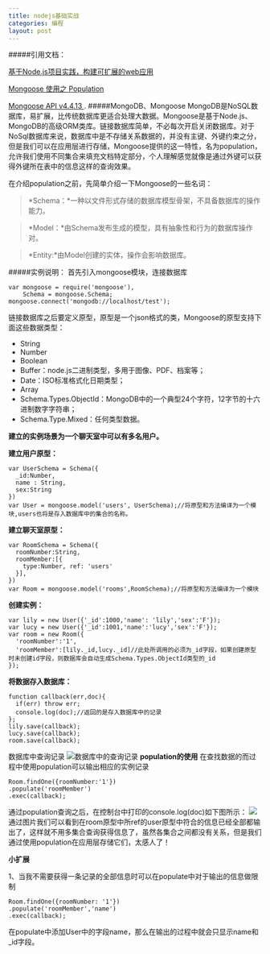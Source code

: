 ```yaml
---
title: nodejs基础实战
categories: 编程
layout: post 
---
```


#####引用文档：

[基于Node.js项目实践，构建可扩展的web应用](http://product.dangdang.com/23698386.html)

[Mongoose 使用之 Population](http://my.oschina.net/calvinchen/blog/137932)

[Mongoose API v4.4.13 ](http://mongoosejs.com/docs/api.html).
#####MongoDB、Mongoose
  MongoDB是NoSQL数据库，易扩展，比传统数据库更适合处理大数据。Mongoose是基于Node.js、MongoDB的高级ORM类库。链接数据库简单，不必每次开启关闭数据库。对于NoSql数据库来说，数据库中是不存储关系数据的，并没有主键、外键约束之分，但是我们可以在应用层进行存储，Mongoose提供的这一特性，名为population，允许我们使用不同集合来填充文档特定部分，个人理解感觉就像是通过外键可以获得外键所在表中的信息这样的查询效果。

在介绍population之前，先简单介绍一下Mongoose的一些名词：
>*Schema：*一种以文件形式存储的数据库模型骨架，不具备数据库的操作能力。

>*Model：*由Schema发布生成的模型，具有抽象性和行为的数据库操作对。

>*Entity:*由Model创建的实体，操作会影响数据库。

#####实例说明：
首先引入mongoose模块，连接数据库
```
var mongoose = require('mongoose'),
    Schema = mongoose.Schema;
mongoose.connect('mongodb://localhost/test');
```
链接数据库之后要定义原型，原型是一个json格式的类，Mongoose的原型支持下面这些数据类型：

* String
* Number
* Boolean
* Buffer：node.js二进制类型，多用于图像、PDF、档案等；
* Date：ISO标准格式化日期类型；
* Array
* Schema.Types.ObjectId：MongoDB中的一个典型24个字符，12字节的十六进制数字字符串；
* Schema.Type.Mixed：任何类型数据。

**建立的实例场景为一个聊天室中可以有多名用户。**

**建立用户原型：**
```
var UserSchema = Schema({
  _id:Number,
  name : String,
  sex:String
})
var User = mongoose.model('users', UserSchema);//将原型和方法编译为一个模块,users也将是存入数据库中的集合的名称。
```

**建立聊天室原型：**
```
var RoomSchema = Schema({
  roomNumber:String,
  roomMember:[{
    type:Number, ref: 'users'
  }],
})
var Room = mongoose.model('rooms',RoomSchema);//将原型和方法编译为一个模块
```
**创建实例：**
```
var lily = new User({'_id':1000,'name': 'lily','sex':'F'});
var lucy = new User({'_id':1001,'name':'lucy','sex':'F'});
var room = new Room({
  'roomNumber':'1',
  'roomMember':[lily._id,lucy._id]//此处所调用的必须为_id字段，如果创建原型时未创建id字段，则数据库会自动生成Schema.Types.ObjectId类型的_id
});
```
**将数据存入数据库：**
```
function callback(err,doc){
  if(err) throw err;
  console.log(doc);//返回的是存入数据库中的记录
};
lily.save(callback);
lucy.save(callback);
room.save(callback);
```
数据库中查询记录
![数据库中的查询记录](http://n.sinaimg.cn/mobileh5/dc9d8119/20160424/QQTuPian20160424121738.png)
**population的使用**
在查找数据的而过程中使用population可以输出相应的实例记录
```
Room.findOne({roomNumber:'1'})
.populate('roomMember')
.exec(callback);
```
通过population查询之后，在控制台中打印的console.log(doc)如下图所示：
![](http://n.sinaimg.cn/mobileh5/dc9d8119/20160424/QQTuPian20160424121743.png)
通过图片我们可以看到在room原型中所ref的user原型中符合的信息已经全部都输出了，这样就不用多集合查询获得信息了，虽然各集合之间都没有关系，但是我们通过使用population在应用层存储它们，太感人了！

**小扩展**

1、当我不需要获得一条记录的全部信息时可以在populate中对于输出的信息做限制
```
Room.findOne({roomNumber: '1'})
.populate('roomMember','name')
.exec(callback);
```
在populate中添加User中的字段name，那么在输出的过程中就会只显示name和_id字段。
